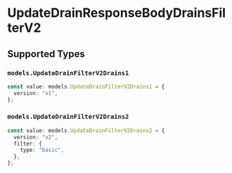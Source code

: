 # UpdateDrainResponseBodyDrainsFilterV2


## Supported Types

### `models.UpdateDrainFilterV2Drains1`

```typescript
const value: models.UpdateDrainFilterV2Drains1 = {
  version: "v1",
};
```

### `models.UpdateDrainFilterV2Drains2`

```typescript
const value: models.UpdateDrainFilterV2Drains2 = {
  version: "v2",
  filter: {
    type: "basic",
  },
};
```

